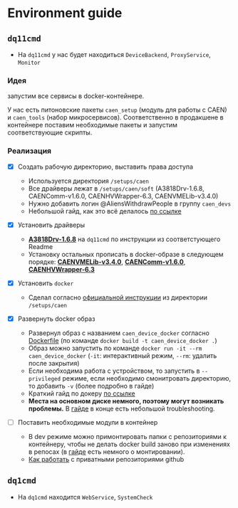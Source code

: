 # Environment guide

## `dq11cmd`
* На `dq11cmd` у нас будет находиться `DeviceBackend`, `ProxyService`, `Monitor`

### Идея 
запустим все сервисы в docker-контейнере.

У нас есть питоновские пакеты `caen_setup` (модуль для работы с CAEN) и `caen_tools` (набор микросервисов).
Соответственно в продакшене в контейнере поставим необходимые пакеты и запустим соответствующие скрипты.

### Реализация
- [x] Создать рабочую директорию, выставить права доступа
  * Используется директория `/setups/caen`
  * Все драйверы лежат в `/setups/caen/soft` (A3818Drv-1.6.8, CAENComm-v1.6.0, CAENHVWrapper-6.3, CAENVMELib-v3.4.0)
  * Нужно добавить логин @AliensWithdrawPeople в группу `caen_devs`
  * Небольшой гайд, как это всё делалось [по ссылке](guides/group_policies.md)
- [x] Установить драйверы 
  * [**A3818Drv-1.6.8**](https://www.caen.it/download/?filter=A3818)  на `dq11cmd` по инструкции из соответстующего Readme
  * Установку остальных прописать в docker-образе в следующем порядке: [**CAENVMELib-v3.4.0**](https://www.caen.it/download/?filter=CAENVMELib%20Library), [**CAENComm-v1.6.0**](https://www.caen.it/products/caencomm-library/), [**CAENHVWrapper-6.3**](https://www.caen.it/products/caen-hv-wrapper-library/)
- [x] Установить `docker`
  * Сделал согласно [официальной инструкции](https://docs.docker.com/engine/install/centos/) из директории `/setups/caen`

- [x] Развернуть docker образ
  * Развернул образ с названием `caen_device_docker` согласно [Dockerfile](dq11/Dockerfile) (по команде `docker build -t caen_device_docker .`)
  * Образ можно запустить по команде `docker run -it --rm caen_device_docker` (`-it`: интерактивный режим, `--rm`: удалить после закрытия)
  * Если необходима работа с устройством, то запустить в `--privileged` режиме, если необходимо смонитровать директорию, то добавить `-v` (более подробно в гайде)
  * Краткий гайд по докеру [по ссылке](guides/docker_starting.md)
  * **Места на основном диске немного, поэтому могут возникать проблемы.**
  В [гайде](guides/docker_starting.md) в конце есть небольшой troubleshooting.

- [ ] Поставить необходимые модули в контейнер
  * В dev режиме можно примонтировать папки с репозиториями к контейнеру, чтобы не делать docker build заново при изменениях в репосах (в [гайде](guides/docker_starting.md) есть немного о монтировании).
  * [Как работать](guides/private_github.md) с приватными репозиториями github

## `dq1cmd`
* На `dq1cmd` находится `WebService`, `SystemCheck`